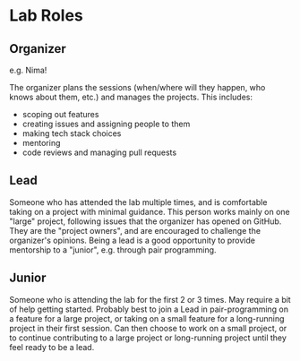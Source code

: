 # Lab Roles

## Organizer

e.g. Nima!

The organizer plans the sessions (when/where will they happen, who knows about them, etc.) and manages the projects. This includes:
- scoping out features
- creating issues and assigning people to them
- making tech stack choices
- mentoring
- code reviews and managing pull requests

## Lead

Someone who has attended the lab multiple times, and is comfortable taking on a project with minimal guidance. This person works mainly on one "large" project, following issues that the organizer has opened on GitHub. They are the "project owners", and are encouraged to challenge the organizer's opinions. Being a lead is a good opportunity to provide mentorship to a "junior", e.g. through pair programming.

## Junior

Someone who is attending the lab for the first 2 or 3 times. May require a bit of help getting started. Probably best to join a Lead in pair-programming on a feature for a large project, or taking on a small feature for a long-running project in their first session. Can then choose to work on a small project, or to continue contributing to a large project or long-running project until they feel ready to be a lead.